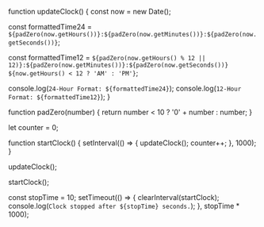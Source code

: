 

 function updateClock() {
  const now = new Date();

  
  const formattedTime24 = `${padZero(now.getHours())}:${padZero(now.getMinutes())}:${padZero(now.getSeconds())}`;


  const formattedTime12 = `${padZero(now.getHours() % 12 || 12)}:${padZero(now.getMinutes())}:${padZero(now.getSeconds())} ${now.getHours() < 12 ? 'AM' : 'PM'}`;

  
  console.log(`24-Hour Format: ${formattedTime24}`);
  console.log(`12-Hour Format: ${formattedTime12}`);
}

function padZero(number) {
  return number < 10 ? '0' + number : number;
}

let counter = 0;


function startClock() {
  setInterval(() => {
    updateClock();
    counter++;
  }, 1000);
}


updateClock();


startClock();


const stopTime = 10;
setTimeout(() => {
  clearInterval(startClock);
  console.log(`Clock stopped after ${stopTime} seconds.`);
}, stopTime * 1000);
